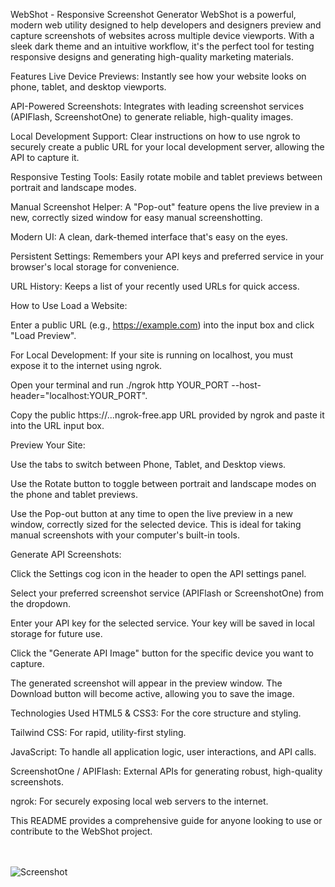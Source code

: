 WebShot - Responsive Screenshot Generator
WebShot is a powerful, modern web utility designed to help developers and designers preview and capture screenshots of websites across multiple device viewports. With a sleek dark theme and an intuitive workflow, it's the perfect tool for testing responsive designs and generating high-quality marketing materials.

Features
Live Device Previews: Instantly see how your website looks on phone, tablet, and desktop viewports.

API-Powered Screenshots: Integrates with leading screenshot services (APIFlash, ScreenshotOne) to generate reliable, high-quality images.

Local Development Support: Clear instructions on how to use ngrok to securely create a public URL for your local development server, allowing the API to capture it.

Responsive Testing Tools: Easily rotate mobile and tablet previews between portrait and landscape modes.

Manual Screenshot Helper: A "Pop-out" feature opens the live preview in a new, correctly sized window for easy manual screenshotting.

Modern UI: A clean, dark-themed interface that's easy on the eyes.

Persistent Settings: Remembers your API keys and preferred service in your browser's local storage for convenience.

URL History: Keeps a list of your recently used URLs for quick access.

How to Use
Load a Website:

Enter a public URL (e.g., https://example.com) into the input box and click "Load Preview".

For Local Development: If your site is running on localhost, you must expose it to the internet using ngrok.

Open your terminal and run ./ngrok http YOUR_PORT --host-header="localhost:YOUR_PORT".

Copy the public https://...ngrok-free.app URL provided by ngrok and paste it into the URL input box.

Preview Your Site:

Use the tabs to switch between Phone, Tablet, and Desktop views.

Use the Rotate button to toggle between portrait and landscape modes on the phone and tablet previews.

Use the Pop-out button at any time to open the live preview in a new window, correctly sized for the selected device. This is ideal for taking manual screenshots with your computer's built-in tools.

Generate API Screenshots:

Click the Settings cog icon in the header to open the API settings panel.

Select your preferred screenshot service (APIFlash or ScreenshotOne) from the dropdown.

Enter your API key for the selected service. Your key will be saved in local storage for future use.

Click the "Generate API Image" button for the specific device you want to capture.

The generated screenshot will appear in the preview window. The Download button will become active, allowing you to save the image.

Technologies Used
HTML5 & CSS3: For the core structure and styling.

Tailwind CSS: For rapid, utility-first styling.

JavaScript: To handle all application logic, user interactions, and API calls.

ScreenshotOne / APIFlash: External APIs for generating robust, high-quality screenshots.

ngrok: For securely exposing local web servers to the internet.

This README provides a comprehensive guide for anyone looking to use or contribute to the WebShot project.

<br><br><img src="screenshot.jpg" alt="Screenshot">
